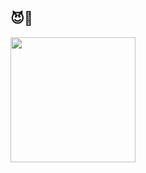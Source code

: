 ## 😈👊

<a href="https://dduyg.github.io/marbleNodes">
  <img src="https://media4.giphy.com/media/jK7LnO2ECAS1G/giphy.gif" width="200"/>
</a>
